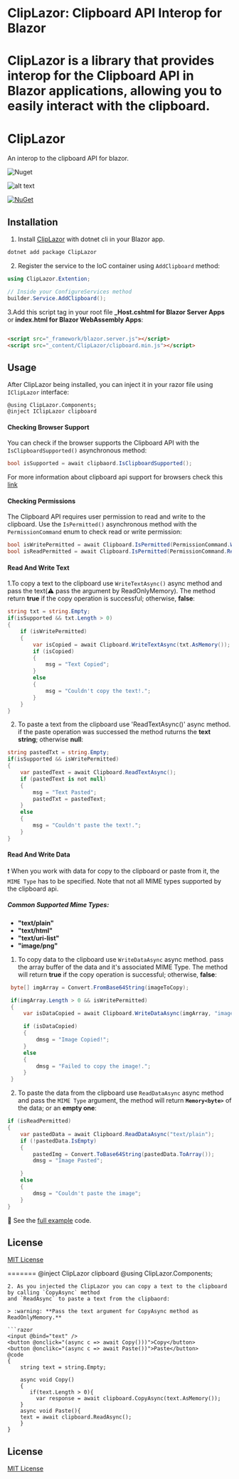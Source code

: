 
# ClipLazor: Clipboard API Interop for Blazor

ClipLazor is a library that provides interop for the Clipboard API in Blazor applications, allowing you to easily interact with the clipboard.
=======
# ClipLazor
An interop to the clipboard API for blazor.

![Nuget](https://img.shields.io/nuget/dt/ClipLazor?logo=nuget)


![alt text](https://github.com/p6laris/ClipLazor/blob/master/ClipboardLazor.png?raw=true)

[![NuGet](https://img.shields.io/nuget/dt/ClipLazor?logo=nuget)](https://www.nuget.org/packages/ClipLazor)
## Installation
1. Install [ClipLazor](https://www.nuget.org/packages/ClipLazor) with dotnet cli in your Blazor app.

  ```sh
  dotnet add package ClipLazor 
  ```
2. Register the service to the IoC container using `AddClipboard` method:

  ```C#
  using ClipLazor.Extention;

  // Inside your ConfigureServices method
  builder.Service.AddClipboard();
  ```
3.Add this script tag in your root file **_Host.cshtml for Blazor Server Apps** or **index.html for Blazor WebAssembly Apps**:
  ```html

  <script src="_framework/blazor.server.js"></script>
  <script src="_content/ClipLazor/clipboard.min.js"></script>
  ```
  
## Usage
After ClipLazor being installed, you can inject it in your razor file using `IClipLazor` interface:

  ```razor
  @using ClipLazor.Components;
  @inject IClipLazor clipboard
   ```
#### Checking Browser Support
You can check if the browser supports the Clipboard API with the `IsClipboardSupported()` asynchronous method:
```C#
bool isSupported = await clipbaord.IsClipboardSupported();
```
For more information about clipboard api support for browsers check this [link](https://caniuse.com/?search=Asynchronous%20Clipboard%20API)

#### Checking Permissions
The Clipboard API requires user permission to read and write to the clipboard. Use the `IsPermitted()` asynchronous method with the `PermissionCommand` enum to check read or write permission:
```C#
bool isWritePermitted = await Clipboard.IsPermitted(PermissionCommand.Write);
bool isReadPermitted = await Clipboard.IsPermitted(PermissionCommand.Read);
```
#### Read And Write Text
1.To copy a text to the clipboard use `WriteTextAsync()` async method and pass the text(:warning: pass the argument by ReadOnlyMemory). The method return **true** if the copy operation is successful; otherwise, **false**:
```C#
string txt = string.Empty;
if(isSupported && txt.Length > 0)
{
    if (isWritePermitted)
    {
        var isCopied = await Clipboard.WriteTextAsync(txt.AsMemory());
        if (isCopied)
        {
            msg = "Text Copied";
        }
        else
        {
            msg = "Couldn't copy the text!.";
        }
    }
}
```
2. To paste a text from the clipboard use 'ReadTextAsync()' async method. if the paste operation was successed the method ruturns the **text string**; otherwise **null**:
```C#
string pastedTxt = string.Empty;
if(isSupported && isWritePermitted)
{
    var pastedText = await Clipboard.ReadTextAsync();
    if (pastedText is not null)
    {
        msg = "Text Pasted";
        pastedTxt = pastedText;
    }
    else
    {
        msg = "Couldn't paste the text!.";
    }
}
```
#### Read And Write Data
:exclamation: When you work with data for copy to the clipboard or paste from it, the `MIME Type` has to be specified. Note that not all MIME types supported by the clipboard api.
##### Common Supported Mime Types:
* **"text/plain"**
* **"text/html"**
* **"text/uri-list"**
* **"image/png"**

1. To copy data to the clipboard use `WriteDataAsync` async method. pass the array buffer of the data and it's associated MIME Type. The method will return **true** if the copy operation is successful; otherwise, **false**:
```C#
 byte[] imgArray = Convert.FromBase64String(imageToCopy);

 if(imgArray.Length > 0 && isWritePermitted)
 {
     var isDataCopied = await Clipboard.WriteDataAsync(imgArray, "image/png");

     if (isDataCopied)
     {
         dmsg = "Image Copied!";
     }
     else
     {
         dmsg = "Failed to copy the image!.";
     }
 }
```
2. To paste the data from the clipboard use `ReadDataAsync` async method and pass the `MIME Type` argument, the method will return **`Memory<byte>`** of the data; or an **empty one**:
```C#
if (isReadPermitted)
{
    var pastedData = await Clipboard.ReadDataAsync("text/plain");
    if (!pastedData.IsEmpty)
    {
        pastedImg = Convert.ToBase64String(pastedData.ToArray());
        dmsg = "Image Pasted";

    }
    else
    {
        dmsg = "Couldn't paste the image";
    }
}
```
:page_facing_up: See the [full example](https://github.com/p6laris/ClipLazor/blob/dev/ClipLazor.WASM/Pages/Index.razor) code.

## License
[MIT License](LICENSE.txt)

=======
  @inject ClipLazor clipboard
  @using ClipLazor.Components;
   
   ```
2. As you injected the ClipLazor you can copy a text to the clipboard by calling `CopyAsync` method
   and `ReadAsync` to paste a text from the clipbaord:
   
   > :warning: **Pass the text argument for CopyAsync method as ReadOnlyMemory.**
  
  ```razor
  <input @bind="text" />
  <button @onclick="(async c => await Copy()))">Copy</button>
  <button @onclikc="(async c => await Paste())">Paste</button>
   @code
   {
       string text = string.Empty;
       
       async void Copy()
       {
          if(text.Length > 0){
            var response = await clipboard.CopyAsync(text.AsMemory());
       }
       async void Paste(){
       text = await clipboard.ReadAsync();
       }
   }
   ```
 ## License
 [MIT License](LICENSE.txt)
    
    
    
 

